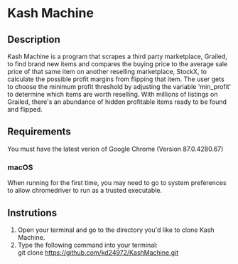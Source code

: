 # Kash Machine 

## Description
Kash Machine is a program that scrapes a third party marketplace, Grailed, to 
find brand new items and compares the buying price to the average sale price 
of that same item on another reselling marketplace, StockX, to calculate the 
possible profit margins from flipping that item. The user gets to choose the 
minimum profit threshold by adjusting the variable 'min_profit' to determine 
which items are worth reselling. With millions of listings on Grailed, there's 
an abundance of hidden profitable items ready to be found and flipped. 

## Requirements
You must have the latest verion of Google Chrome (Version 87.0.4280.67)

### macOS
When running for the first time, you may need to go to system preferences to 
allow chromedriver to run as a trusted executable.

## Instrutions
1. Open your terminal and go to the directory you'd like to clone Kash Machine.
2. Type the following command into your terminal:  
		git clone https://github.com/kd24972/KashMachine.git